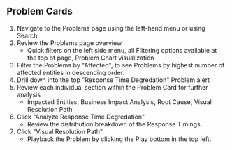## Problem Cards

1. Navigate to the Problems page using the left-hand menu or using Search.
2. Review the Problems page overview
    * Quick filters on the left side menu, all Filtering options available at the top of page, Problem Chart visualization
3. Filter the Problems by "Affected", to see Problems by highest number of affected entities in descending order.
4. Drill down into the top "Response Time Degredation" Problem alert
5. Review each individual section within the Problem Card for further analysis
    * Impacted Entities, Business Impact Analysis, Root Cause, Visual Resolution Path 
6. Click "Analyze Response Time Degredation"
    * Review the distribution breakdown of the Response Timings.
7. Click "Visual Resolution Path"
    * Playback the Problem by clicking the Play bottom in the top left.
